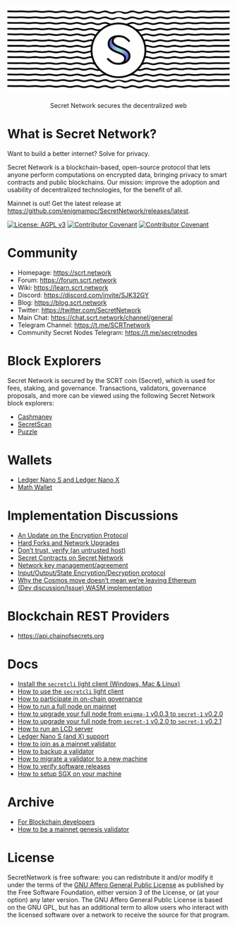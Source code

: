 ![Secret Network](/logo.png)

<p align="center">
Secret Network secures the decentralized web
</p>

# What is Secret Network?

Want to build a better internet? Solve for privacy.

Secret Network is a blockchain-based, open-source protocol that lets anyone perform computations on encrypted data, bringing privacy to smart contracts and public blockchains. Our mission: improve the adoption and usability of decentralized technologies, for the benefit of all.

Mainnet is out! Get the latest release at https://github.com/enigmampc/SecretNetwork/releases/latest.

[![License: AGPL v3](https://img.shields.io/badge/License-AGPL%20v3-blue.svg)](https://www.gnu.org/licenses/agpl-3.0) [![Contributor Covenant](https://img.shields.io/badge/Contributor%20Covenant-v2.0%20adopted-ff69b4.svg)](CODE_OF_CONDUCT.md) [![Contributor Covenant](https://chat.scrt.network/api/v1/shield.svg)](https://chat.scrt.network/home)

# Community

- Homepage: https://scrt.network
- Forum: https://forum.scrt.network
- Wiki: https://learn.scrt.network
- Discord: https://discord.com/invite/SJK32GY
- Blog: https://blog.scrt.network
- Twitter: https://twitter.com/SecretNetwork
- Main Chat: https://chat.scrt.network/channel/general
- Telegram Channel: https://t.me/SCRTnetwork
- Community Secret Nodes Telegram: https://t.me/secretnodes

# Block Explorers

Secret Network is secured by the SCRT coin (Secret), which is used for fees, staking, and governance. Transactions, validators, governance proposals, and more can be viewed using the following Secret Network block explorers:

- [Cashmaney](https://explorer.cashmaney.com)
- [SecretScan](https://secretscan.io)
- [Puzzle](https://puzzle.report/secret/chains/secret-1)

# Wallets

- [Ledger Nano S and Ledger Nano X](/docs/ledger-nano-s.md)
- [Math Wallet](https://mathwallet.org/web/enigma)

# Implementation Discussions

- [An Update on the Encryption Protocol](https://forum.scrt.network/t/an-update-on-the-encryption-protocol/1641)
- [Hard Forks and Network Upgrades](https://forum.scrt.network/t/hard-forks-and-network-upgrades/1670)
- [Don’t trust, verify (an untrusted host)](https://forum.scrt.network/t/dont-trust-verify-an-untrusted-host/1669)
- [Secret Contracts on Secret Network](https://forum.scrt.network/t/secret-contracts-on-enigma-blockchain/1284)
- [Network key management/agreement](https://forum.scrt.network/t/network-key-management-agreement/1324)
- [Input/Output/State Encryption/Decryption protocol](https://forum.scrt.network/t/input-output-state-encryption-decryption-protocol/1325)
- [Why the Cosmos move doesn’t mean we’re leaving Ethereum](https://forum.scrt.network/t/why-the-cosmos-move-doesnt-mean-were-leaving-ethereum/1301)
- [(Dev discussion/Issue) WASM implementation](https://forum.scrt.network/t/dev-discussion-issue-wasm-implementation/1303)

# Blockchain REST Providers

- https://api.chainofsecrets.org

# Docs

- [Install the `secretcli` light client (Windows, Mac & Linux)](/docs/light-client-mainnet.md)
- [How to use the `secretcli` light client](/docs/secretcli.md)
- [How to participate in on-chain governance](docs/protocol/governance.md)
- [How to run a full node on mainnet](/docs/validators-and-full-nodes/run-full-node-mainnet.md)
- [How to upgrade your full node from `enigma-1` v0.0.3 to `secret-1` v0.2.0](https://github.com/chainofsecrets/TheRomulusUpgrade/blob/romulus-upgrade/docs/upgrades/romulus-upgrade-instructions.md#upgrade-procedure)
- [How to upgrade your full node from `secret-1` v0.2.0 to `secret-1` v0.2.1](https://github.com/enigmampc/SecretNetwork/releases/tag/v0.2.1)
- [How to run an LCD server](/docs/lcd-server-example.service)
- [Ledger Nano S (and X) support](/docs/ledger-nano-s.md)
- [How to join as a mainnet validator](/docs/validators-and-full-nodes/join-validator-mainnet.md)
- [How to backup a validator](/docs/validators-and-full-nodes/backup-a-validator.md)
- [How to migrate a validator to a new machine](/docs/validators-and-full-nodes/migrate-a-validator.md)
- [How to verify software releases](/docs/verify-releases.md)
- [How to setup SGX on your machine](/docs/validators-and-full-nodes/setup-sgx.md)

# Archive

- [For Blockchain developers](/docs/dev/for-blockchain-devs.md)
- [How to be a mainnet genesis validator](/docs/genesis/genesis-validator-mainnet.md)

# License

SecretNetwork is free software: you can redistribute it and/or modify it under the terms of the [GNU Affero General Public License](LICENSE) as published by the Free Software Foundation, either version 3 of the License, or (at your option) any later version. The GNU Affero General Public License is based on the GNU GPL, but has an additional term to allow users who interact with the licensed software over a network to receive the source for that program.
